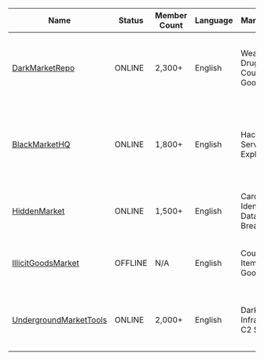 

| Name | Status | Member Count | Language | Market Focus | Core Activities | Operating Channels |
|------|--------|--------------|----------|--------------|-----------------|--------------------|
| [DarkMarketRepo](https://github.com/darkmarketrepo) | ONLINE | 2,300+ | English | Weaponry, Drugs, Counterfeit Goods | Trading illicit goods including weapons, drugs, and counterfeit documents | Bitcoin, Monero, Dark Web Access |
| [BlackMarketHQ](https://github.com/blackmarkethq) | ONLINE | 1,800+ | English | Hacking Services, Exploit Kits | Facilitating illegal hacking services, malware distribution, and exploit kits | Tor, Bitcoin |
| [HiddenMarket](https://github.com/hiddenmarket) | ONLINE | 1,500+ | English | Carding, Identity Theft, Data Breaches | Offering stolen data, credit card details, and hacking tools | PayPal, Bitcoin, PGP |
| [IllicitGoodsMarket](https://github.com/illicitgoodsmarket) | OFFLINE | N/A | English | Counterfeit Items, Stolen Goods | Selling counterfeit luxury items and stolen electronics | Bitcoin, Monero |
| [UndergroundMarketTools](https://github.com/undergroundmarkettools) | ONLINE | 2,000+ | English | Dark Web Infrastructure, C2 Servers | Providing infrastructure for dark web markets and C2 server setups | Tor, I2P, Ethereum |
